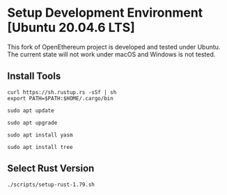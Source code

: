 # Setup Development Environment [Ubuntu 20.04.6 LTS]

This fork of OpenEthereum project is developed and tested under Ubuntu. 
The current state will not work under macOS and Windows is not tested.

## Install Tools

```shell
curl https://sh.rustup.rs -sSf | sh
export PATH=$PATH:$HOME/.cargo/bin
```

```shell
sudo apt update
```

```shell
sudo apt upgrade
```

```shell
sudo apt install yasm
```

```shell
sudo apt install tree
````

## Select Rust Version

```shell
./scripts/setup-rust-1.79.sh
```
